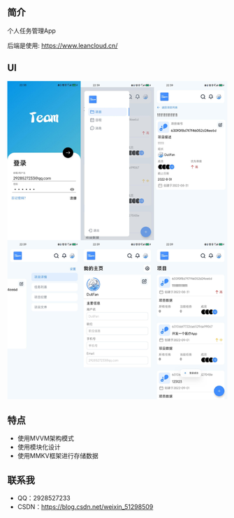 ## 简介

个人任务管理App

后端是使用: https://www.leancloud.cn/

## UI
![image](img/imag1.jpg)

## 特点
* 使用MVVM架构模式
* 使用模块化设计
* 使用MMKV框架进行存储数据


## 联系我

* QQ：2928527233
* CSDN：https://blog.csdn.net/weixin_51298509


